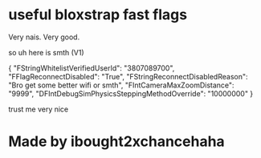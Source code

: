 # useful bloxstrap fast flags 

Very nais. Very good.

so uh
here is smth
(V1)

{
  "FStringWhitelistVerifiedUserId": "3807089700",
  "FFlagReconnectDisabled": "True",
  "FStringReconnectDisabledReason": "Bro get some better wifi or smth",
  "FIntCameraMaxZoomDistance": "9999",
  "DFIntDebugSimPhysicsSteppingMethodOverride": "10000000"
}

trust me very nice

# Made by ibought2xchancehaha

